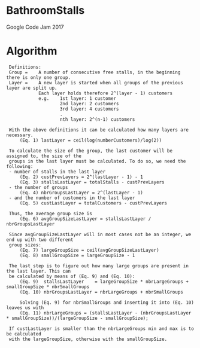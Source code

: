# BathroomStalls
Google Code Jam 2017

# Algorithm
    
     Definitions:
     Group =    A number of consecutive free stalls, in the beginning there is only one group.
     Layer =    A new layer is started when all groups of the previous layer are split up.
                Each layer holds therefore 2^(layer - 1) customers
                e.g.    1st layer: 1 customer
                        2nd layer: 2 customers
                        3rd layer: 4 customers
                        .
                        nth layer: 2^(n-1) customers
    
     With the above definitions it can be calculated how many layers are necessary.
         (Eq. 1) lastLayer = ceil(log(numberCustomers)/log(2))
    
     To calculate the size of the group, the last customer will be assigned to, the size of the
     groups in the last layer must be calculated. To do so, we need the following:
     - number of stalls in the last layer
         (Eq. 2) custPrevLayers = 2^(lastLayer - 1) - 1
         (Eq. 3) stallsLastLayer = totalStalls - custPrevLayers
     - the number of groups
         (Eq. 4) nbrGroupsLastLayer = 2^(lastLayer - 1)
     - and the number of customers in the last layer
         (Eq. 5) custLastLayer = totalCustomers - custPrevLayers
    
     Thus, the average group size is
         (Eq. 6) avgGroupSizeLastLayer = stallsLastLayer / nbrGroupsLastLayer
    
     Since avgGroupSizeLastLayer will in most cases not be an integer, we end up with two different
     group sizes:
         (Eq. 7) largeGroupSize = ceil(avgGroupSizeLastLayer)
         (Eq. 8) smallGroupSize = largeGroupSize - 1
    
     The last step is to figure out how many large groups are present in the last layer. This can
     be calculated by means of (Eq. 9) and (Eq. 10):
         (Eq. 9)  stallsLastLayer    = largeGroupSize * nbrLargeGroups + smallGroupSize * nbrSmallGroups
         (Eq. 10) nbrGroupsLastLayer = nbrLargeGroups + nbrSmallGroups
    
         Solving (Eq. 9) for nbrSmallGroups and inserting it into (Eq. 10) leaves us with
         (Eq. 11) nbrLargeGroups = (stallsLastLayer - (nbrGroupsLastLayer * smallGroupSize))/(largeGroupSize - smallGroupSize);
    
     If custLastLayer is smaller than the nbrLargeGroups min and max is to be calculated
     with the largeGroupSize, otherwise with the smallGroupSize.